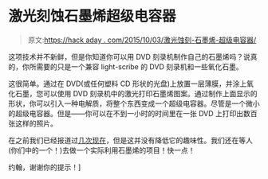 # 激光刻蚀石墨烯超级电容器

> 原文:[https://hack aday . com/2015/10/03/激光蚀刻-石墨烯-超级电容器/](https://hackaday.com/2015/10/03/laser-etching-graphene-supercapacitors/)

这项技术并不新鲜，但是你知道你可以用 DVD 刻录机制作自己的石墨烯吗？说真的，你所需要的只是一个兼容 light-scribe 的 DVD 刻录机和一些氧化石墨。

这很简单。通过在 DVD(或任何塑料 CD 形状的光盘)上放置一层薄膜，并涂上氧化石墨，您可以使用 DVD 刻录机中的激光打印石墨烯图案。通过制作上面显示的形状，你可以引入一种电解质，将整个东西变成一个超级电容器。尽管是一个微小的超级电容器。但是——你可以在不到一小时的时间里在一张 DVD 上打印出数百张这样的照片。

在之前我们已经报道过[几次](http://hackaday.com/2012/03/20/print-your-own-supercaps/)[现在](http://hackaday.com/2012/12/21/making-graphene-with-a-dvd-burner/)，但是这并没有降低它的趣味性。我们还在等人(你们中的一个！)去做一个实际利用石墨烯的项目！快一点！

约翰，谢谢你的提示！]